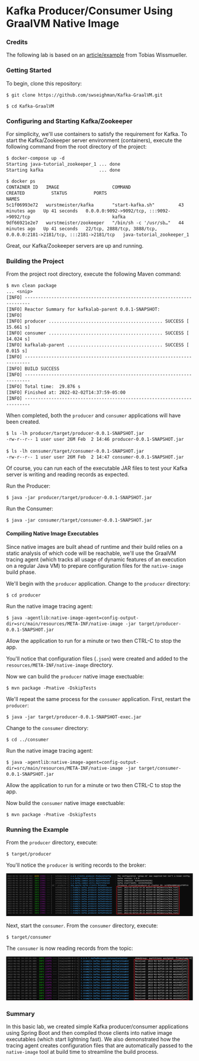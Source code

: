 # Kafka Producer/Consumer Using GraalVM Native Image

### Credits

The following lab is based on an [article/example](https://itnext.io/event-driven-architectures-with-kafka-and-java-spring-boot-revision-1-c0d43d103ee7) from Tobias Wissmueller.

### Getting Started

To begin, clone this repository:

```
$ git clone https://github.com/swseighman/Kafka-GraalVM.git
```

```
$ cd Kafka-GraalVM
```

### Configuring and Starting Kafka/Zookeeper

For simplicity, we'll use containers to satisfy the requirement for Kafka.
To start the Kafka/Zookeeper server environment (containers), execute the following command from the root directory of the project:

```
$ docker-compose up -d
Starting java-tutorial_zookeeper_1 ... done
Starting kafka                     ... done
```
```
$ docker ps
CONTAINER ID   IMAGE                    COMMAND                  CREATED          STATUS          PORTS                                                                   NAMES
5c1f06993e72   wurstmeister/kafka       "start-kafka.sh"         43 minutes ago   Up 41 seconds   0.0.0.0:9092->9092/tcp, :::9092->9092/tcp                               kafka
9df66921e2e7   wurstmeister/zookeeper   "/bin/sh -c '/usr/sb…"   44 minutes ago   Up 41 seconds   22/tcp, 2888/tcp, 3888/tcp, 0.0.0.0:2181->2181/tcp, :::2181->2181/tcp   java-tutorial_zookeeper_1
```

Great, our Kafka/Zookeeper servers are up and running.

### Building the Project

From the project root directory, execute the following Maven command:
```
$ mvn clean package
... <snip>
[INFO] ------------------------------------------------------------------------
[INFO] Reactor Summary for kafkalab-parent 0.0.1-SNAPSHOT:
[INFO]
[INFO] producer ........................................... SUCCESS [ 15.661 s]
[INFO] consumer ........................................... SUCCESS [ 14.024 s]
[INFO] kafkalab-parent .................................... SUCCESS [  0.015 s]
[INFO] ------------------------------------------------------------------------
[INFO] BUILD SUCCESS
[INFO] ------------------------------------------------------------------------
[INFO] Total time:  29.876 s
[INFO] Finished at: 2022-02-02T14:37:59-05:00
[INFO] ------------------------------------------------------------------------
```
When completed, both the `producer` and `consumer` applications will have been created.


```
$ ls -lh producer/target/producer-0.0.1-SNAPSHOT.jar
-rw-r--r-- 1 user user 26M Feb  2 14:46 producer-0.0.1-SNAPSHOT.jar

$ ls -lh consumer/target/consumer-0.0.1-SNAPSHOT.jar
-rw-r--r-- 1 user user 26M Feb  2 14:47 consumer-0.0.1-SNAPSHOT.jar
```

Of course, you can run each of the executable JAR files to test your Kafka server is writing and reading records as expected.

Run the Producer:
```
$ java -jar producer/target/producer-0.0.1-SNAPSHOT.jar
```

Run the Consumer:
```
$ java -jar consumer/target/consumer-0.0.1-SNAPSHOT.jar
```


#### Compiling  Native Image Executables
Since native images are built ahead of runtime and their build relies on a static analysis of which code will be reachable, we'll use the GraalVM tracing agent (which tracks all usage of dynamic features of an execution on a regular Java VM) to prepare configuration files for the `native-image` build phase.

We'll begin with the `producer` application.  Change to the `producer` directory:

```
$ cd producer
```

Run the native image tracing agent:

```
$ java -agentlib:native-image-agent=config-output-dir=src/main/resources/META-INF/native-image -jar target/producer-0.0.1-SNAPSHOT.jar
```
Allow the application to run for a minute or two then CTRL-C to stop the app.

You'll notice that configuration files (`.json`) were created and added to the `resources/META-INF/native-image` directory.

Now we can build the `producer` native image exectuable:

```
$ mvn package -Pnative -DskipTests
```

We'll repeat the same process for the `consumer` application. First, restart the `producer`:

```
$ java -jar target/producer-0.0.1-SNAPSHOT-exec.jar
```

Change to the `consumer` directory:

```
$ cd ../consumer
```

Run the native image tracing agent:

```
$ java -agentlib:native-image-agent=config-output-dir=src/main/resources/META-INF/native-image -jar target/consumer-0.0.1-SNAPSHOT.jar
```

Allow the application to run for a minute or two then CTRL-C to stop the app.

Now build the `consumer` native image exectuable:

```
$ mvn package -Pnative -DskipTests
```

### Running the Example

From the `producer` directory, execute:

```
$ target/producer
```

You'll notice the `producer` is writing records to the broker:

![](images/kafka-example-1.png)

Next, start the `consumer`.  From the `consumer` directory, execute:

```
$ target/consumer
```

The `consumer` is now reading records from the topic:

![](images/kafka-example-2.png)

### Summary

In this basic lab, we created simple Kafka producer/consumer applications using Spring Boot and then compiled those clients into native image executables (which start lightning fast).  We also demonstrated how the tracing agent creates configuration files that are automatically passed to the `native-image` tool at build time to streamline the build process.